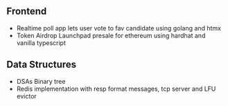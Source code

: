 ## Frontend
- Realtime poll app lets user vote to fav candidate using golang and htmx
- Token Airdrop Launchpad presale for ethereum using hardhat and vanilla typescript

## Data Structures
- DSAs Binary tree
- Redis implementation with resp format messages, tcp server and LFU evictor
